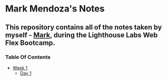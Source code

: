 # Mark Mendoza's Notes

## This repository contains all of the notes taken by myself - [Mark](https://github.com/markmdoza), during the Lighthouse Labs Web Flex Bootcamp.

### Table Of Contents
* [Week 1](/Week_1)
  * [Day 1](/Week_1/Day_1/)

